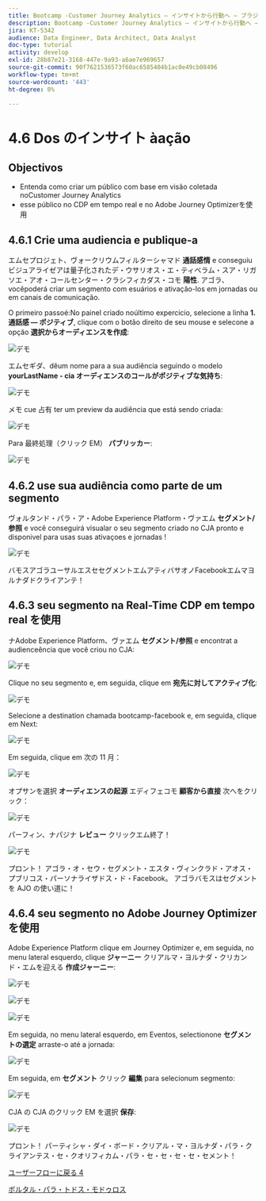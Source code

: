 ```yaml
---
title: Bootcamp -Customer Journey Analytics — インサイトから行動へ — ブラジル
description: Bootcamp -Customer Journey Analytics — インサイトから行動へ — ブラジル
jira: KT-5342
audience: Data Engineer, Data Architect, Data Analyst
doc-type: tutorial
activity: develop
exl-id: 28b87e21-3168-447e-9a93-a6ae7e969657
source-git-commit: 90f7621536573f60ac6585404b1ac0e49cb08496
workflow-type: tm+mt
source-wordcount: '443'
ht-degree: 0%

---
```


# 4.6 Dos のインサイト àação

## Objectivos

- Entenda como criar um público com base em visão coletada noCustomer Journey Analytics
- esse público no CDP em tempo real e no Adobe Journey Optimizerを使用

## 4.6.1 Crie uma audiencia e publique-a

エムセプロジェト、ヴォークリウムフィルターシャマド **通話感情** e conseguiu ビジュアライゼアは量子化されたデ・ウサリオス・エ・ティベラム・スア・リガソエ・アオ・コールセンター・クラシフィカダス・コモ **陽性**. アゴラ、vocêpoderá criar um segmento com esuários e ativação-los em jornadas ou em canais de comunicação.

O primeiro passoé:No painel criado noúltimo expercicio, selecione a linha **1. 通話感 — ポジティブ**, clique com o botão direito de seu mouse e selecone a opção **選択からオーディエンスを作成**:

![デモ](./images/aud1.png)

エムセギダ、dêum nome para a sua audiência seguindo o modelo **yourLastName - cia オーディエンスのコールがポジティブな気持ち**:

![デモ](./images/aud2.png)

メモ cue 占有 ter um preview da audiência que está sendo criada:

![デモ](./images/aud3.png)

Para 最終処理（クリック EM） **パブリッカー**:

![デモ](./images/aud4.png)

## 4.6.2 use sua audiência como parte de um segmento

ヴォルタンド・パラ・ア・Adobe Experience Platform・ヴァエム **セグメント/参照** e você conseguirá visualar o seu segmento criado no CJA pronto e disponivel para usas suas ativaçoes e jornadas !

![デモ](./images/aud5.png)

バモスアゴラユーサルエスセセグメントエムアティバサオノFacebookエムマヨルナダドクライアンテ！

## 4.6.3 seu segmento na Real-Time CDP em tempo real を使用

ナAdobe Experience Platform、ヴァエム **セグメント/参照** e encontrat a audienceência que você criou no CJA:

![デモ](./images/aud6.png)

Clique no seu segmento e, em seguida, clique em **宛先に対してアクティブ化**:

![デモ](./images/aud7.png)

Selecione a destination chamada bootcamp-facebook e, em seguida, clique em Next:

![デモ](./images/aud8.png)

Em seguida, clique em 次の 11 月：

![デモ](./images/aud9.png)

オプサンを選択 **オーディエンスの起源** エディフェコモ **顧客から直接** 次へをクリック：

![デモ](./images/aud10.png)

パーフィン、ナパジナ **レビュー** クリックエム終了！

![デモ](./images/aud11.png)

プロント！ アゴラ・オ・セウ・セグメント・エスタ・ヴィンクラド・アオス・プブリコス・パーソナライザドス・ド・Facebook。
アゴラバモスはセグメントを AJO の使い道に！

## 4.6.4 seu segmento no Adobe Journey Optimizerを使用

Adobe Experience Platform clique em Journey Optimizer e, em seguida, no menu lateral esquerdo, clique **ジャーニー** クリアルマ・ヨルナダ・クリカンド・エムを迎える **作成ジャーニー**:

![デモ](./images/aud20.png)

![デモ](./images/aud21.png)

![デモ](./images/aud22.png)

Em seguida, no menu lateral esquerdo, em Eventos, selectionone **セグメントの選定** arraste-o até a jornada:

![デモ](./images/aud23.png)

Em seguida, em **セグメント** クリック **編集** para selecionum segmento:

![デモ](./images/aud24.png)

CJA の CJA のクリック EM を選択 **保存**:

![デモ](./images/aud25.png)

プロント！ パーティシャ・ダイ・ボード・クリアル・マ・ヨルナダ・パラ・クライアンテス・セ・クオリフィカム・パラ・セ・セ・セ・セ・セメント！

[ユーザーフローに戻る 4](./uc4.md)

[ボルタル・パラ・トドス・モドゥロス](./../../overview.md)
